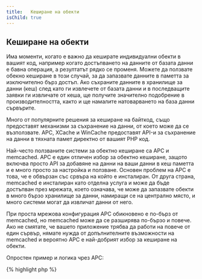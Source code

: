 ```yaml
---
title:   Кеширане на обекти
isChild: true
---
```


## Кеширане на обекти

Има моменти, когато е важно да кеширате индивидуални обекти в вашият код, например когато достъпването на данните
от базата данни е бавна операция, а резултатът рядко се променя. Можете да ползвате обекно кеширане в този случай,
за да запазвате данните в паметта за изключително бърз достъп. Ако съхраните данните в хранилище за данни (кеш) след като
ги извлечете от базата данни и в последващите заявки ги извличате от кеша, ще получите значително подобрение в
производителността, както и ще намалите натоварването на база данни сървърите.

Много от популярните решения за кеширане на байткод, също предоставят механизми за съхранение на данни, от което
може да се възползвате. APC, XCache и WinCache предоставят API-и за съхранение на данни в тяхната памет директно
от вашият PHP код.

Най-често ползваните системи за обектно кеширане са APC и memcached. APC е един отличен избор за обектно кеширане,
защото включва просто API за добавяне на данни на ваши данни в кеш паметта и е много просто за настройка и ползване.
Основен проблем на APC е това, че е обвързан със срвъра на който е инсталиран. От друга страна, memcached е инсталиран
като отделна услуга и може да бъде достъпван през мрежата, което означава, че може да запазвате обекти в много бързо
хранилище за данни, намиращи се на централно място, и много системи могат да извличат данни от него.

При проста мрежова конфигурация APC обикновено е по-бърз от memcached, но memcached може да се разширява по-бързо и
повече. Ако не смятате, че вашето приложение трябва да работи на повече от един сървър, нямате
нужда от допълнителните възможности на memcached и вероятно APC е най-добрият избор за кеширане на обекти.

Опростен пример и логика чрез APC:

{% highlight php %}
<?php
// Проверяваме дали има данни с име 'expensive_data' в кеша
if (apc_fetch('expensive_data') === false) {
    // данните не са в кеша; изпълни скъпо извикване и съхрани за последващо използване
    apc_add('expensive_data', get_expensive_data());
}

print_r(apc_fetch('expensive_data'));
{% endhighlight %}

НАучете повече за по-известните системи за кеширане на обекти:

* [Функции на APC](http://php.net/manual/en/ref.apc.php)
* [Memcached](http://memcached.org/)
* [Redis](http://redis.io/)
* [XCache API](http://xcache.lighttpd.net/wiki/XcacheApi)
* [Функции наWinCache](http://www.php.net/manual/en/ref.wincache.php)
